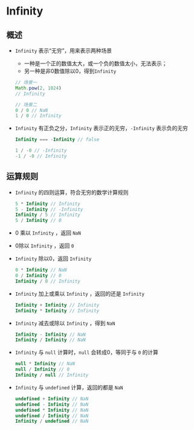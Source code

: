 # Infinity

## 概述

+ `Infinity` 表示“无穷”，用来表示两种场景

  + 一种是一个正的数值太大，或一个负的数值太小，无法表示；
  + 另一种是非0数值除以0，得到`Infinity`

  ```js
  // 场景一
  Math.pow(2, 1024)
  // Infinity

  // 场景二
  0 / 0 // NaN
  1 / 0 // Infinity
  ```

+ `Infinity` 有正负之分，`Infinity` 表示正的无穷，`-Infinity` 表示负的无穷

  ```js
  Infinity === -Infinity // false

  1 / -0 // -Infinity
  -1 / -0 // Infinity
  ```

## 运算规则

+ `Infinity` 的四则运算，符合无穷的数学计算规则

  ```js
  5 * Infinity // Infinity
  5 - Infinity // -Infinity
  Infinity / 5 // Infinity
  5 / Infinity // 0
  ```

+ 0 乘以 `Infinity` ，返回 `NaN`
+ 0除以 `Infinity` ，返回 `0`
+ `Infinity` 除以0，返回 `Infinity`

  ```js
  0 * Infinity // NaN
  0 / Infinity // 0
  Infinity / 0 // Infinity
  ```

+ `Infinity` 加上或乘以 `Infinity` ，返回的还是 `Infinity`

  ```js
  Infinity + Infinity // Infinity
  Infinity * Infinity // Infinity
  ```

+ `Infinity` 减去或除以 `Infinity` ，得到 `NaN`

  ```js
  Infinity - Infinity // NaN
  Infinity / Infinity // NaN
  ```

+ `Infinity` 与 `null` 计算时，`null` 会转成0，等同于与 `0` 的计算

  ```js
  null * Infinity // NaN
  null / Infinity // 0
  Infinity / null // Infinity
  ```

+ `Infinity` 与 `undefined` 计算，返回的都是 `NaN`

  ```js
  undefined + Infinity // NaN
  undefined - Infinity // NaN
  undefined * Infinity // NaN
  undefined / Infinity // NaN
  Infinity / undefined // NaN
  ```
